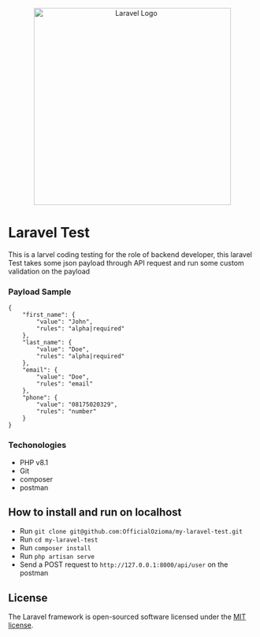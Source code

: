 <p align="center"><a href="https://laravel.com" target="_blank"><img src="https://raw.githubusercontent.com/laravel/art/master/logo-lockup/5%20SVG/2%20CMYK/1%20Full%20Color/laravel-logolockup-cmyk-red.svg" width="400" alt="Laravel Logo"></a></p>

# Laravel Test

This is a larvel coding testing for the role of backend developer, this laravel Test takes some json payload through API request and run some custom validation on the payload

### Payload Sample

```
{
    "first_name": {
        "value": "John",
        "rules": "alpha|required"
    },
    "last_name": {
        "value": "Doe",
        "rules": "alpha|required"
    },
    "email": {
        "value": "Doe",
        "rules": "email"
    },
    "phone": {
        "value": "08175020329",
        "rules": "number"
    }
}
```

### Techonologies

- PHP v8.1
- Git
- composer
- postman

## How to install and run on localhost

- Run `git clone git@github.com:OfficialOzioma/my-laravel-test.git`
- Run `cd my-laravel-test`
- Run `composer install`
- Run `php artisan serve`
- Send a POST request to `http://127.0.0.1:8000/api/user` on the postman

## License

The Laravel framework is open-sourced software licensed under the [MIT license](https://opensource.org/licenses/MIT).
